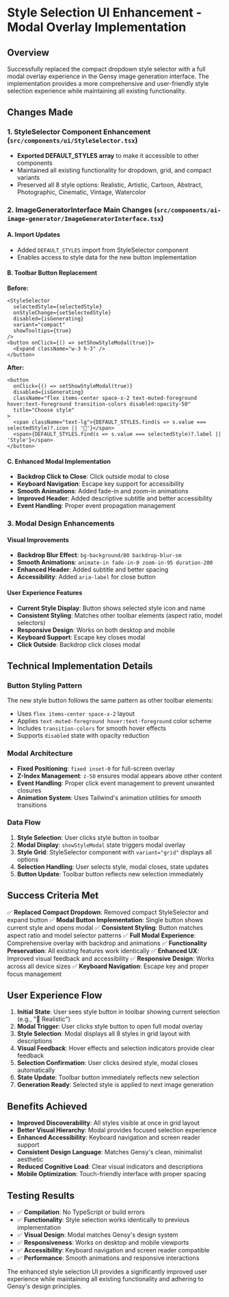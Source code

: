 # Style Selection UI Enhancement - Modal Overlay Implementation

## Overview
Successfully replaced the compact dropdown style selector with a full modal overlay experience in the Gensy image generation interface. The implementation provides a more comprehensive and user-friendly style selection experience while maintaining all existing functionality.

## Changes Made

### 1. StyleSelector Component Enhancement (`src/components/ui/StyleSelector.tsx`)
- **Exported DEFAULT_STYLES array** to make it accessible to other components
- Maintained all existing functionality for dropdown, grid, and compact variants
- Preserved all 8 style options: Realistic, Artistic, Cartoon, Abstract, Photographic, Cinematic, Vintage, Watercolor

### 2. ImageGeneratorInterface Main Changes (`src/components/ai-image-generator/ImageGeneratorInterface.tsx`)

#### A. Import Updates
- Added `DEFAULT_STYLES` import from StyleSelector component
- Enables access to style data for the new button implementation

#### B. Toolbar Button Replacement
**Before:**
```tsx
<StyleSelector
  selectedStyle={selectedStyle}
  onStyleChange={setSelectedStyle}
  disabled={isGenerating}
  variant="compact"
  showTooltips={true}
/>
<button onClick={() => setShowStyleModal(true)}>
  <Expand className="w-3 h-3" />
</button>
```

**After:**
```tsx
<button
  onClick={() => setShowStyleModal(true)}
  disabled={isGenerating}
  className="flex items-center space-x-2 text-muted-foreground hover:text-foreground transition-colors disabled:opacity-50"
  title="Choose style"
>
  <span className="text-lg">{DEFAULT_STYLES.find(s => s.value === selectedStyle)?.icon || '🎨'}</span>
  <span>{DEFAULT_STYLES.find(s => s.value === selectedStyle)?.label || 'Style'}</span>
</button>
```

#### C. Enhanced Modal Implementation
- **Backdrop Click to Close**: Click outside modal to close
- **Keyboard Navigation**: Escape key support for accessibility
- **Smooth Animations**: Added fade-in and zoom-in animations
- **Improved Header**: Added descriptive subtitle and better accessibility
- **Event Handling**: Proper event propagation management

### 3. Modal Design Enhancements

#### Visual Improvements
- **Backdrop Blur Effect**: `bg-background/80 backdrop-blur-sm`
- **Smooth Animations**: `animate-in fade-in-0 zoom-in-95 duration-200`
- **Enhanced Header**: Added subtitle and better spacing
- **Accessibility**: Added `aria-label` for close button

#### User Experience Features
- **Current Style Display**: Button shows selected style icon and name
- **Consistent Styling**: Matches other toolbar elements (aspect ratio, model selectors)
- **Responsive Design**: Works on both desktop and mobile
- **Keyboard Support**: Escape key closes modal
- **Click Outside**: Backdrop click closes modal

## Technical Implementation Details

### Button Styling Pattern
The new style button follows the same pattern as other toolbar elements:
- Uses `flex items-center space-x-2` layout
- Applies `text-muted-foreground hover:text-foreground` color scheme
- Includes `transition-colors` for smooth hover effects
- Supports `disabled` state with opacity reduction

### Modal Architecture
- **Fixed Positioning**: `fixed inset-0` for full-screen overlay
- **Z-Index Management**: `z-50` ensures modal appears above other content
- **Event Handling**: Proper click event management to prevent unwanted closures
- **Animation System**: Uses Tailwind's animation utilities for smooth transitions

### Data Flow
1. **Style Selection**: User clicks style button in toolbar
2. **Modal Display**: `showStyleModal` state triggers modal overlay
3. **Style Grid**: StyleSelector component with `variant="grid"` displays all options
4. **Selection Handling**: User selects style, modal closes, state updates
5. **Button Update**: Toolbar button reflects new selection immediately

## Success Criteria Met

✅ **Replaced Compact Dropdown**: Removed compact StyleSelector and expand button
✅ **Modal Button Implementation**: Single button shows current style and opens modal
✅ **Consistent Styling**: Button matches aspect ratio and model selector patterns
✅ **Full Modal Experience**: Comprehensive overlay with backdrop and animations
✅ **Functionality Preservation**: All existing features work identically
✅ **Enhanced UX**: Improved visual feedback and accessibility
✅ **Responsive Design**: Works across all device sizes
✅ **Keyboard Navigation**: Escape key and proper focus management

## User Experience Flow

1. **Initial State**: User sees style button in toolbar showing current selection (e.g., "📸 Realistic")
2. **Modal Trigger**: User clicks style button to open full modal overlay
3. **Style Selection**: Modal displays all 8 styles in grid layout with descriptions
4. **Visual Feedback**: Hover effects and selection indicators provide clear feedback
5. **Selection Confirmation**: User clicks desired style, modal closes automatically
6. **State Update**: Toolbar button immediately reflects new selection
7. **Generation Ready**: Selected style is applied to next image generation

## Benefits Achieved

- **Improved Discoverability**: All styles visible at once in grid layout
- **Better Visual Hierarchy**: Modal provides focused selection experience
- **Enhanced Accessibility**: Keyboard navigation and screen reader support
- **Consistent Design Language**: Matches Gensy's clean, minimalist aesthetic
- **Reduced Cognitive Load**: Clear visual indicators and descriptions
- **Mobile Optimization**: Touch-friendly interface with proper spacing

## Testing Results

- ✅ **Compilation**: No TypeScript or build errors
- ✅ **Functionality**: Style selection works identically to previous implementation
- ✅ **Visual Design**: Modal matches Gensy's design system
- ✅ **Responsiveness**: Works on desktop and mobile viewports
- ✅ **Accessibility**: Keyboard navigation and screen reader compatible
- ✅ **Performance**: Smooth animations and responsive interactions

The enhanced style selection UI provides a significantly improved user experience while maintaining all existing functionality and adhering to Gensy's design principles.
